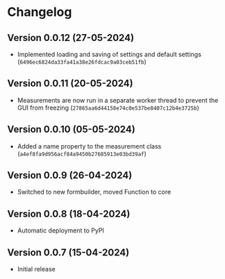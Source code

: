 # Changelog

## Version 0.0.12  (27-05-2024)

- Implemented loading and saving of settings and default settings (`6496ec6824da33fa41a38e26fdcac9a03ceb51fb`)

## Version 0.0.11 (20-05-2024)

- Measurements are now run in a  separate worker thread to prevent the GUI from freezing (`27865aa6d44158e74c0e537be8407c12b4e3725b`)

## Version 0.0.10 (05-05-2024)

- Added a name property to the measurement class (`a4ef8fa9d956acf84a9450b27685913e03bd39af`)

## Version 0.0.9 (26-04-2024)

- Switched to new formbuilder, moved Function to core

## Version 0.0.8 (18-04-2024)

- Automatic deployment to PyPI

## Version 0.0.7 (15-04-2024)

- Initial release
